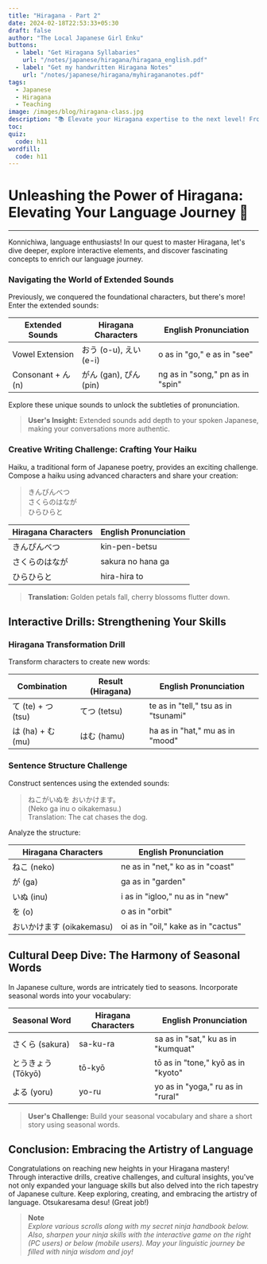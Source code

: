 ```yaml
---
title: "Hiragana - Part 2"
date: 2024-02-18T22:53:33+05:30
draft: false
author: "The Local Japanese Girl Enku"
buttons:
  - label: "Get Hiragana Syllabaries"
    url: "/notes/japanese/hiragana/hiragana_english.pdf"
  - label: "Get my handwritten Hiragana Notes"
    url: "/notes/japanese/hiragana/myhiragananotes.pdf"
tags:
  - Japanese
  - Hiragana
  - Teaching
image: /images/blog/hiragana-class.jpg
description: "📚 Elevate your Hiragana expertise to the next level! From crafting simple sentences to mastering pronunciation nuances, our advanced guide will turn you into a Hiragana maestro."
toc:
quiz:
  code: h11
wordfill:
  code: h11
---
```


# Unleashing the Power of Hiragana: Elevating Your Language Journey 🌟

---

Konnichiwa, language enthusiasts! In our quest to master Hiragana, let's dive deeper, explore interactive elements, and discover fascinating concepts to enrich our language journey.


### **Navigating the World of Extended Sounds**

Previously, we conquered the foundational characters, but there's more! Enter the extended sounds:

| **Extended Sounds**  | **Hiragana Characters** | **English Pronunciation** |
|----------------------|-------------------------|---------------------------|
| Vowel Extension      | おう (o-u), えい (e-i)  | o as in "go," e as in "see"|
| Consonant + ん (n)    | がん (gan), ぴん (pin) | ng as in "song," pn as in "spin"|

Explore these unique sounds to unlock the subtleties of pronunciation.

> **User's Insight:** Extended sounds add depth to your spoken Japanese, making your conversations more authentic.

### **Creative Writing Challenge: Crafting Your Haiku**

Haiku, a traditional form of Japanese poetry, provides an exciting challenge. Compose a haiku using advanced characters and share your creation:

> きんぴんべつ  
> さくらのはなが  
> ひらひらと

| **Hiragana Characters** | **English Pronunciation** |
|-------------------------|---------------------------|
| きんぴんべつ            | kin-pen-betsu             |
| さくらのはなが          | sakura no hana ga         |
| ひらひらと              | hira-hira to              |

> **Translation:** Golden petals fall, cherry blossoms flutter down.

## **Interactive Drills: Strengthening Your Skills**

### **Hiragana Transformation Drill**

Transform characters to create new words:

| **Combination** | **Result (Hiragana)** | **English Pronunciation** |
|-----------------|-----------------------|---------------------------|
| て (te) + つ (tsu) | てつ (tetsu)           | te as in "tell," tsu as in "tsunami"|
| は (ha) + む (mu) | はむ (hamu)             | ha as in "hat," mu as in "mood"   |

### **Sentence Structure Challenge**

Construct sentences using the extended sounds:

> ねこがいぬを おいかけます。  
> (Neko ga inu o oikakemasu.)  
> Translation: The cat chases the dog.

Analyze the structure:

| **Hiragana Characters** | **English Pronunciation** |
|-------------------------|---------------------------|
| ねこ (neko)              | ne as in "net," ko as in "coast"|
| が (ga)                 | ga as in "garden"           |
| いぬ (inu)              | i as in "igloo," nu as in "new"|
| を (o)                  | o as in "orbit"             |
| おいかけます (oikakemasu)| oi as in "oil," kake as in "cactus"|

## **Cultural Deep Dive: The Harmony of Seasonal Words**

In Japanese culture, words are intricately tied to seasons. Incorporate seasonal words into your vocabulary:

| **Seasonal Word** | **Hiragana Characters** | **English Pronunciation** |
|-------------------|-------------------------|---------------------------|
| さくら (sakura)    | sa-ku-ra                | sa as in "sat," ku as in "kumquat"|
| とうきょう (Tōkyō) | tō-kyō                  | tō as in "tone," kyō as in "kyoto"|
| よる (yoru)       | yo-ru                   | yo as in "yoga," ru as in "rural"|

> **User's Challenge:** Build your seasonal vocabulary and share a short story using seasonal words.

## **Conclusion: Embracing the Artistry of Language**

Congratulations on reaching new heights in your Hiragana mastery! Through interactive drills, creative challenges, and cultural insights, you've not only expanded your language skills but also delved into the rich tapestry of Japanese culture. Keep exploring, creating, and embracing the artistry of language. Otsukaresama desu! (Great job!)

> **Note** <br> *Explore various scrolls along with my secret ninja handbook below. Also, sharpen your ninja skills with the interactive game on the right (PC users) or below (mobile users). May your linguistic journey be filled with ninja wisdom and joy!*
